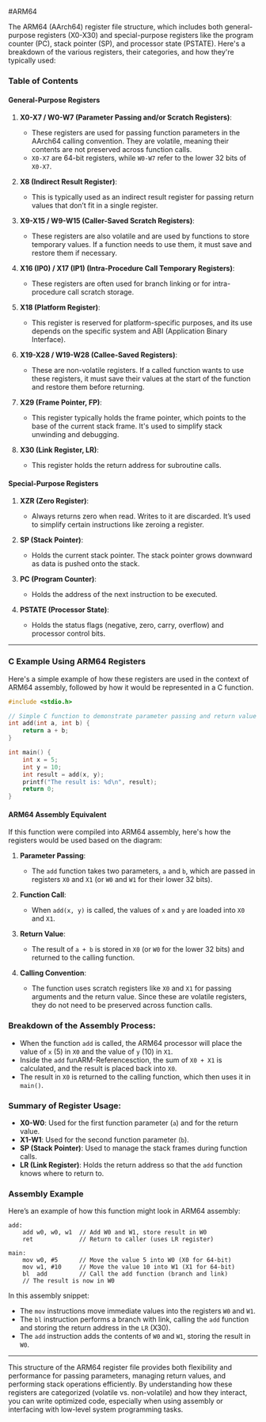 #ARM64

The ARM64 (AArch64) register file structure, which includes both general-purpose registers (X0-X30) and special-purpose registers like the program counter (PC), stack pointer (SP), and processor state (PSTATE). Here's a breakdown of the various registers, their categories, and how they're typically used:

### Table of Contents


#### General-Purpose Registers
1. **X0-X7 / W0-W7 (Parameter Passing and/or Scratch Registers)**: 
   - These registers are used for passing function parameters in the AArch64 calling convention. They are volatile, meaning their contents are not preserved across function calls.
   - `X0-X7` are 64-bit registers, while `W0-W7` refer to the lower 32 bits of `X0-X7`.

2. **X8 (Indirect Result Register)**: 
   - This is typically used as an indirect result register for passing return values that don’t fit in a single register.

3. **X9-X15 / W9-W15 (Caller-Saved Scratch Registers)**: 
   - These registers are also volatile and are used by functions to store temporary values. If a function needs to use them, it must save and restore them if necessary.

4. **X16 (IP0) / X17 (IP1) (Intra-Procedure Call Temporary Registers)**: 
   - These registers are often used for branch linking or for intra-procedure call scratch storage.

5. **X18 (Platform Register)**:
   - This register is reserved for platform-specific purposes, and its use depends on the specific system and ABI (Application Binary Interface).

6. **X19-X28 / W19-W28 (Callee-Saved Registers)**:
   - These are non-volatile registers. If a called function wants to use these registers, it must save their values at the start of the function and restore them before returning.

7. **X29 (Frame Pointer, FP)**:
   - This register typically holds the frame pointer, which points to the base of the current stack frame. It's used to simplify stack unwinding and debugging.

8. **X30 (Link Register, LR)**:
   - This register holds the return address for subroutine calls.

#### Special-Purpose Registers
1. **XZR (Zero Register)**:
   - Always returns zero when read. Writes to it are discarded. It’s used to simplify certain instructions like zeroing a register.

2. **SP (Stack Pointer)**:
   - Holds the current stack pointer. The stack pointer grows downward as data is pushed onto the stack.

3. **PC (Program Counter)**:
   - Holds the address of the next instruction to be executed.

4. **PSTATE (Processor State)**:
   - Holds the status flags (negative, zero, carry, overflow) and processor control bits.

---

### C Example Using ARM64 Registers

Here's a simple example of how these registers are used in the context of ARM64 assembly, followed by how it would be represented in a C function.

```c
#include <stdio.h>

// Simple C function to demonstrate parameter passing and return value
int add(int a, int b) {
    return a + b;
}

int main() {
    int x = 5;
    int y = 10;
    int result = add(x, y);
    printf("The result is: %d\n", result);
    return 0;
}
```

#### ARM64 Assembly Equivalent

If this function were compiled into ARM64 assembly, here's how the registers would be used based on the diagram:

1. **Parameter Passing**: 
   - The `add` function takes two parameters, `a` and `b`, which are passed in registers `X0` and `X1` (or `W0` and `W1` for their lower 32 bits).
   
2. **Function Call**:
   - When `add(x, y)` is called, the values of `x` and `y` are loaded into `X0` and `X1`.

3. **Return Value**:
   - The result of `a + b` is stored in `X0` (or `W0` for the lower 32 bits) and returned to the calling function.

4. **Calling Convention**:
   - The function uses scratch registers like `X0` and `X1` for passing arguments and the return value. Since these are volatile registers, they do not need to be preserved across function calls.

### Breakdown of the Assembly Process:

- When the function `add` is called, the ARM64 processor will place the value of `x` (5) in `X0` and the value of `y` (10) in `X1`.
- Inside the `add` funARM-Referencesction, the sum of `X0 + X1` is calculated, and the result is placed back into `X0`.
- The result in `X0` is returned to the calling function, which then uses it in `main()`.

### Summary of Register Usage:

- **X0-W0**: Used for the first function parameter (`a`) and for the return value.
- **X1-W1**: Used for the second function parameter (`b`).
- **SP (Stack Pointer)**: Used to manage the stack frames during function calls.
- **LR (Link Register)**: Holds the return address so that the `add` function knows where to return to.

### Assembly Example

Here’s an example of how this function might look in ARM64 assembly:

```assembly
add:
    add w0, w0, w1  // Add W0 and W1, store result in W0
    ret             // Return to caller (uses LR register)

main:
    mov w0, #5      // Move the value 5 into W0 (X0 for 64-bit)
    mov w1, #10     // Move the value 10 into W1 (X1 for 64-bit)
    bl  add         // Call the add function (branch and link)
    // The result is now in W0
```

In this assembly snippet:

- The `mov` instructions move immediate values into the registers `W0` and `W1`.
- The `bl` instruction performs a branch with link, calling the `add` function and storing the return address in the `LR` (X30).
- The `add` instruction adds the contents of `W0` and `W1`, storing the result in `W0`.

---

This structure of the ARM64 register file provides both flexibility and performance for passing parameters, managing return values, and performing stack operations efficiently. By understanding how these registers are categorized (volatile vs. non-volatile) and how they interact, you can write optimized code, especially when using assembly or interfacing with low-level system programming tasks.